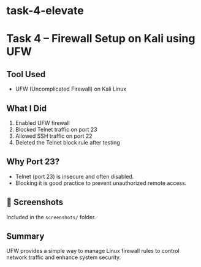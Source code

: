 # task-4-elevate

# Task 4 – Firewall Setup on Kali using UFW

##  Tool Used
- UFW (Uncomplicated Firewall) on Kali Linux

##  What I Did
1. Enabled UFW firewall
2. Blocked Telnet traffic on port 23
3. Allowed SSH traffic on port 22
4. Deleted the Telnet block rule after testing

##  Why Port 23?
- Telnet (port 23) is insecure and often disabled.
- Blocking it is good practice to prevent unauthorized remote access.

## 📸 Screenshots
Included in the `screenshots/` folder.

##  Summary
UFW provides a simple way to manage Linux firewall rules to control network traffic and enhance system security.
